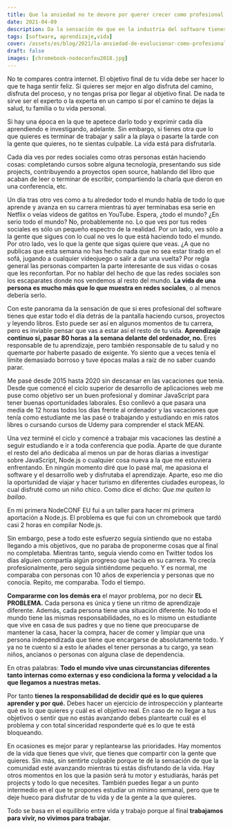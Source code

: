 ```yaml
---
title: Que la ansiedad no te devore por querer crecer como profesional del software
date: 2021-04-09
description: Da la sensación de que en la industria del software tienes que estar en un continuo non stop de aprendizaje y hacer cosas. Sin embargo, creo que esto no es así. 
tags: [software, aprendizaje,vida]
cover: /assets/es/blog/2021/la-ansiedad-de-evolucionar-como-profesional-del-software/cover.png
draft: false
images: [chromebook-nodeconfeu2018.jpg]
---
```


<tldr-section>

No te compares contra internet. El objetivo final de tu vida debe ser hacer lo que te haga sentir feliz. Si quieres ser mejor en algo disfruta del camino, disfruta del proceso, y no tengas prisa por llegar al objetivo final. De nada te sirve ser el experto o la experta en un campo si por el camino te dejas la salud, tu familia o tu vida personal.

Si hay una época en la que te apetece darlo todo y exprimir cada día aprendiendo e investigando, adelante. Sin embargo, si tienes otra que lo que quieres es terminar de trabajar y salir a la playa o pasarte la tarde con la gente que quieres, no te sientas culpable. La vida está para disfrutarla.

</tldr-section>

Cada día ves por redes sociales como otras personas están haciendo cosas: completando cursos sobre alguna tecnología, presentando sus side projects, contribuyendo a proyectos open source, hablando del libro que acaban de leer o terminar de escribir, compartiendo la charla que dieron en una conferencia, etc.

Un día tras otro ves como a tu alrededor todo el mundo habla de todo lo que aprende y avanza en su carrera mientras tú ayer terminabas esa serie en Netflix o veías vídeos de gatitos en YouTube. Espera, ¿todo el mundo? ¿En serio todo el mundo? No, probablemente no. Lo que ves por tus redes sociales es sólo un pequeño espectro de la realidad. Por un lado, ves sólo a la gente que sigues con lo cual no ves lo que está haciendo todo el mundo. Por otro lado, ves lo que la gente que sigas quiere que veas. ¿A que no publicas que esta semana no has hecho nada que no sea estar tirado en el sofá, jugando a cualquier videojuego o salir a dar una vuelta? Por regla general las personas comparten la parte interesante de sus vidas o cosas que les reconfortan. Por no hablar del hecho de que las redes sociales son los escaparates donde nos vendemos al resto del mundo. **La vida de una persona es mucho más que lo que muestra en redes sociales**, o al menos debería serlo.

Con este panorama da la sensación de que si eres profesional del software tienes que estar todo el día detrás de la pantalla haciendo cursos, proyectos y leyendo libros. Esto puede ser así en algunos momentos de tu carrera, pero es inviable pensar que vas a estar así el resto de tu vida. **Aprendizaje continuo sí, pasar 80 horas a la semana delante del ordenador, no.** Eres responsable de tu aprendizaje, pero también responsable de tu salud y no quemarte por haberte pasado de exigente. Yo siento que a veces tenía el límite demasiado borroso y tuve épocas malas a raíz de no saber cuando parar.

Me pasé desde 2015 hasta 2020 sin descansar en las vacaciones que tenía. Desde que comencé el ciclo superior de desarrollo de aplicaciones web me puse como objetivo ser un buen profesional y dominar JavaScript para tener buenas oportunidades laborales. Eso conllevó a que pasara una media de 12 horas todos los días frente al ordenador y las vacaciones que tenía como estudiante me las pasé o trabajando y estudiando en mis ratos libres o cursando cursos de Udemy para comprender el stack MEAN.

Una vez terminé el ciclo y comencé a trabajar mis vacaciones las destiné a seguir estudiando e ir a toda conferencia que podía. Aparte de que durante el resto del año dedicaba al menos un par de horas diarias a investigar sobre JavaScript, Node.js o cualquier cosa nueva a la que me estuviera enfrentando. En ningún momento diré que lo pasé mal, me apasiona el software y el desarrollo web y disfrutaba el aprendizaje. Aparte, eso me dio la oportunidad de viajar y hacer turismo en diferentes ciudades europeas, lo cual disfruté como un niño chico. Como dice el dicho: *Que me quiten lo bailao*.

<img-caption src="/assets/es/blog/2021/la-ansiedad-de-evolucionar-como-profesional-del-software/chromebook-nodeconfeu2018.jpg" alt="Mi chromebook tratando de compilar Node.js durante la NodeCONF EU 2018">
En mi primera NodeCONF EU fui a un taller para hacer mi primera aportación a Node.js. El problema es que fui con un chromebook que tardó casi 2 horas en compilar Node.js.
</img-caption>

Sin embargo, pese a todo este esfuerzo seguía sintiendo que no estaba llegando a mis objetivos, que no paraba de proponerme cosas que al final no completaba. Mientras tanto, seguía viendo como en Twitter todos los días alguien compartía algún progreso que hacía en su carrera. Yo crecía profesionalmente, pero seguía sintiéndome pequeño. Y es normal, me comparaba con personas con 10 años de experiencia y personas que no conocía. Repito, me comparaba. Todo el tiempo.

**Compararme con los demás era** el mayor problema, por no decir **EL PROBLEMA.** Cada persona es única y tiene un ritmo de aprendizaje diferente. Además, cada persona tiene una situación diferente. No todo el mundo tiene las mismas responsabilidades, no es lo mismo un estudiante que vive en casa de sus padres y que no tiene que preocuparse de mantener la casa, hacer la compra, hacer de comer y limpiar que una persona independizada que tiene que encargarse de absolutamente todo. Y ya no te cuento si a esto le añades el tener personas a tu cargo, ya sean niños, ancianos o personas con alguna clase de dependencia.

En otras palabras: **Todo el mundo vive unas circunstancias diferentes tanto internas como externas y eso condiciona la forma y velocidad a la que llegamos a nuestras metas.**

Por tanto **tienes la responsabilidad de decidir qué es lo que quieres aprender y por qué.** Debes hacer un ejercicio de introspección y plantearte qué es lo que quieres y cuál es el objetivo real. En caso de no llegar a tus objetivos o sentir que no estás avanzando debes plantearte cuál es el problema y con total sinceridad responderte qué es lo que te está bloqueando.

En ocasiones es mejor parar y replantearse las prioridades. Hay momentos de la vida que tienes que vivir, que tienes que compartir con la gente que quieres. Sin más, sin sentirte culpable porque te dé la sensación de que la comunidad esté avanzando mientras tú estás disfrutando de la vida. Hay otros momentos en los que la pasión será tu motor y estudiarás, harás pet projects y todo lo que necesites. También puedes llegar a un punto intermedio en el que te propones estudiar un mínimo semanal, pero que te deje hueco para disfrutar de tu vida y de la gente a la que quieres.

Todo se basa en el equilibrio entre vida y trabajo porque al final **trabajamos para vivir, no vivimos para trabajar.**
